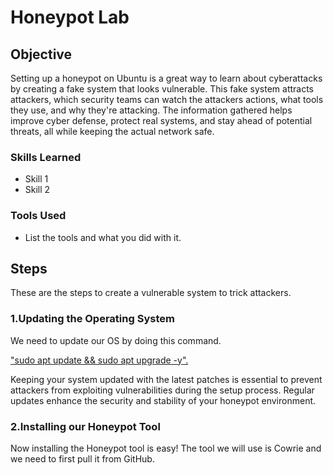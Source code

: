 # Honeypot Lab

## Objective

Setting up a honeypot on Ubuntu is a great way to learn about cyberattacks by creating a fake system that looks vulnerable. This fake system attracts attackers, which security teams can watch the attackers actions, what tools they use, and why they're attacking. The information gathered helps improve cyber defense, protect real systems, and stay ahead of potential threats, all while keeping the actual network safe. 

### Skills Learned


- Skill 1
- Skill 2

### Tools Used

- List the tools and what you did with it.

## Steps

These are the steps to create a vulnerable system to trick attackers.

### 1.Updating the Operating System
<p>
    We need to update our OS by doing this command.
</p>
<div>
<a href="https://postimg.cc/KKL91jtZ">
    <p>
    "sudo apt update && sudo apt upgrade -y".
    </p>
</a>
</div>
<p>
        Keeping your system updated with the latest patches is essential to prevent attackers from exploiting vulnerabilities during the setup process. Regular updates enhance the security and stability of your honeypot environment.
    </p>
</div>

### 2.Installing our Honeypot Tool
<p>
   Now installing the Honeypot tool is easy! The tool we will use is Cowrie and we need to first pull it from GitHub.
</p>
